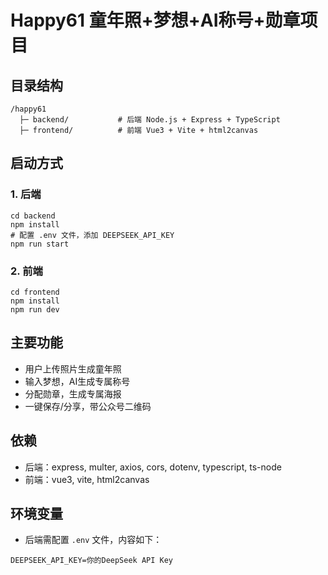 # Happy61 童年照+梦想+AI称号+勋章项目

## 目录结构

```
/happy61
  ├─ backend/           # 后端 Node.js + Express + TypeScript
  ├─ frontend/          # 前端 Vue3 + Vite + html2canvas
```

## 启动方式

### 1. 后端
```
cd backend
npm install
# 配置 .env 文件，添加 DEEPSEEK_API_KEY
npm run start
```

### 2. 前端
```
cd frontend
npm install
npm run dev
```

## 主要功能
- 用户上传照片生成童年照
- 输入梦想，AI生成专属称号
- 分配勋章，生成专属海报
- 一键保存/分享，带公众号二维码

## 依赖
- 后端：express, multer, axios, cors, dotenv, typescript, ts-node
- 前端：vue3, vite, html2canvas

## 环境变量
- 后端需配置 `.env` 文件，内容如下：
```
DEEPSEEK_API_KEY=你的DeepSeek API Key
``` 